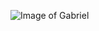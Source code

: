![Image of Gabriel](https://media.licdn.com/dms/image/C4E03AQHC08FwmYr7lg/profile-displayphoto-shrink_200_200/0?e=1565827200&v=beta&t=h82AmmIxCfAIGjghti5vT7i9_1OISx7BzwDRAcn-lsA)
